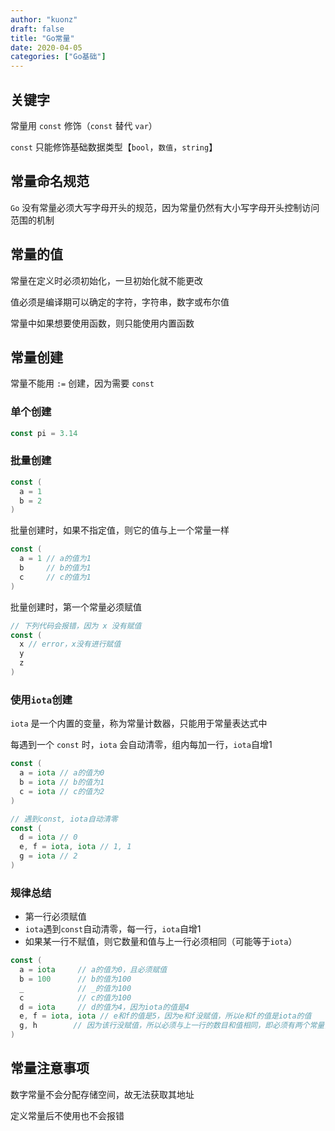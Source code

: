 ```yaml
---
author: "kuonz"
draft: false
title: "Go常量"
date: 2020-04-05
categories: ["Go基础"]
---
```

  
## 关键字

常量用 `const` 修饰（`const` 替代 `var`）

`const` 只能修饰基础数据类型【`bool`，`数值`，`string`】



## 常量命名规范

`Go` 没有常量必须大写字母开头的规范，因为常量仍然有大小写字母开头控制访问范围的机制



## 常量的值

常量在定义时必须初始化，一旦初始化就不能更改

值必须是编译期可以确定的字符，字符串，数字或布尔值

常量中如果想要使用函数，则只能使用内置函数



## 常量创建

常量不能用 `:=` 创建，因为需要 `const`

### 单个创建

```go
const pi = 3.14
```

### 批量创建

```go
const (
  a = 1
  b = 2
)
```

批量创建时，如果不指定值，则它的值与上一个常量一样

```go
const (
  a = 1 // a的值为1
  b     // b的值为1
  c     // c的值为1
)
```

批量创建时，第一个常量必须赋值

```go
// 下列代码会报错，因为 x 没有赋值
const (
  x // error，x没有进行赋值
  y
  z
)
```

### 使用`iota`创建

`iota` 是一个内置的变量，称为常量计数器，只能用于常量表达式中

每遇到一个 `const` 时，`iota` 会自动清零，组内每加一行，`iota`自增1

```go
const (
  a = iota // a的值为0
  b = iota // b的值为1
  c = iota // c的值为2
)

// 遇到const, iota自动清零
const (
  d = iota // 0
  e, f = iota, iota // 1, 1
  g = iota // 2
)
```

### 规律总结

* 第一行必须赋值
* `iota`遇到`const`自动清零，每一行，`iota`自增1
* 如果某一行不赋值，则它数量和值与上一行必须相同（可能等于`iota`）

```go
const (
  a = iota     // a的值为0，且必须赋值
  b = 100      // b的值为100
  _            // _的值为100
  c            // c的值为100
  d = iota     // d的值为4，因为iota的值是4
  e, f = iota, iota // e和f的值是5，因为e和f没赋值，所以e和f的值是iota的值
  g, h        // 因为该行没赋值，所以必须与上一行的数目和值相同，即必须有两个常量，且值都为iota(此时为6)
)
```



## 常量注意事项

数字常量不会分配存储空间，故无法获取其地址

定义常量后不使用也不会报错

